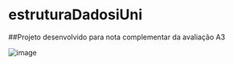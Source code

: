# estruturaDadosiUni

##Projeto desenvolvido para nota complementar da avaliação A3 

![image](https://github.com/Well-Sonn/estruturaDadosiUni/assets/143764076/24b435c6-9d48-488c-80f8-e65b6b2da5d4)
